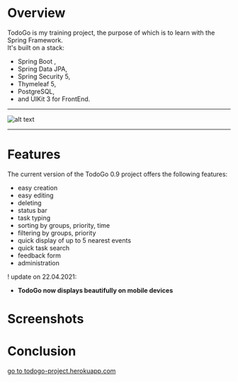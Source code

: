 # Overview

TodoGo is my training project, the purpose of which is to learn
with the Spring Framework.<br>
It's built on a stack:<br>
   - Spring Boot , <br>
   - Spring Data JPA,<br>
   - Spring Security 5,<br>
   - Thymeleaf 5,<br>
   - PostgreSQL,<br>
   - and UIKit 3 for FrontEnd.
   ____
   ![alt text](https://user-images.githubusercontent.com/73959785/115697539-50a94c80-a36c-11eb-82eb-ec5c78e15a5c.png)
   ____

# Features

The current version of the TodoGo 0.9 project offers the following features:<br>
   - easy creation<br>
   - easy editing<br>
   - deleting
   - status bar
   - task typing<br>
   - sorting by groups, priority, time<br>
   - filtering by groups, priority<br>
   - quick display of up to 5  nearest events<br>
   - quick task search<br>
   - feedback form<br>
   - administration<br>

! update on 22.04.2021:<br>
   - __TodoGo now displays beautifully on mobile devices__


# Screenshots



# Conclusion


[go to todogo-project.herokuapp.com](https://todogo-project.herokuapp.com/) 


